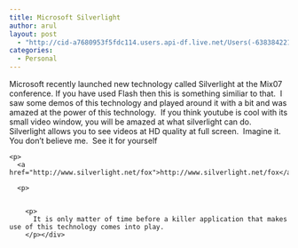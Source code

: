 ```yaml
---
title: Microsoft Silverlight
author: arul
layout: post
  - "http://cid-a7680953f5fdc114.users.api-df.live.net/Users(-6383842215583694572)/Blogs('A7680953F5FDC114!113')/Entries('A7680953F5FDC114!492')?authkey=NzXxYOsM*PI%24"
categories:
  - Personal
---
```

<div id="msgcns!A7680953F5FDC114!492" class="bvMsg">
  <p>
    Microsoft recently launched new technology called Silverlight at the Mix07 conference. If you have used Flash then this is something similiar to that.  I saw some demos of this technology and played around it with a bit and was amazed at the power of this technology.  If you think youtube is cool with its small video window, you will be amazed at what silverlight can do.  Silverlight allows you to see videos at HD quality at full screen.  Imagine it.  You don&#8217;t believe me.  See it for yourself 
    
    <p>
      <a href="http://www.silverlight.net/fox">http://www.silverlight.net/fox</a> 
      
      <p>
          
        
        <p>
          It is only matter of time before a killer application that makes use of this technology comes into play.
        </p></div>
